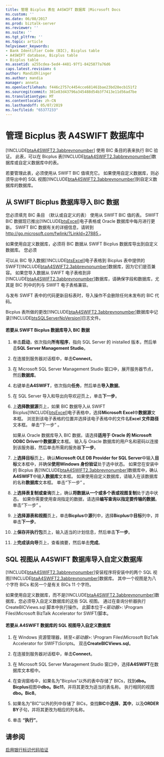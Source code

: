 ```yaml
---
title: 管理 Bicplus 表在 A4SWIFT 数据库 |Microsoft Docs
ms.custom: ''
ms.date: 06/08/2017
ms.prod: biztalk-server
ms.reviewer: ''
ms.suite: ''
ms.tgt_pltfrm: ''
ms.topic: article
helpviewer_keywords:
- Bank Identifier Code (BIC), Bicplus table
- A4SWIFT database, Bicplus table
- Bicplus table
ms.assetid: a255cdea-5ed4-4481-97f1-8425877a76d6
caps.latest.revision: 6
author: MandiOhlinger
ms.author: mandia
manager: anneta
ms.openlocfilehash: f446c2757c4454cce681461bae23bd28ecb151f2
ms.sourcegitcommit: 381e83d43796a345488d54b3f7413e11d56ad7be
ms.translationtype: MT
ms.contentlocale: zh-CN
ms.lasthandoff: 05/07/2019
ms.locfileid: "65377233"
---
```

# <a name="managing-the-bicplus-table-in-the-a4swift-database"></a>管理 Bicplus 表 A4SWIFT 数据库中
[!INCLUDE[btaA4SWIFT2.3abbrevnonumber](../../includes/btaa4swift2-3abbrevnonumber-md.md)] 使用 BIC 条目的表来执行 BIC 验证。 此表，可以在 Bicplus 表[!INCLUDE[btaA4SWIFT2.3abbrevnonumber](../../includes/btaa4swift2-3abbrevnonumber-md.md)]数据库或自定义数据库中的表。  
  
 若要管理此表，必须使用从 SWIFT BIC 值填充它。 如果使用自定义数据库，则必须导出中的 SQL 视图[!INCLUDE[btaA4SWIFT2.3abbrevnonumber](../../includes/btaa4swift2-3abbrevnonumber-md.md)]到自定义数据库的数据库。  
  
## <a name="importing-bic-data-from-the-swift-bicplus-database"></a>从 SWIFT Bicplus 数据库导入 BIC 数据  
 您必须填充 BIC 条目 （默认或自定义的表） 使用从 SWIFT BIC 值的表。 SWIFT BIC 数据现已推出[!INCLUDE[btsExcel](../../includes/btsexcel-md.md)]电子表格或 Oracle 数据库中每月进行更新。 SWIFT BIC 数据有关的详细信息，请转到[ http://go.microsoft.com/fwlink/?LinkId=27885 ](http://go.microsoft.com/fwlink/?LinkId=27885)。  
  
 如果使用自定义数据库，必须将 BIC 数据从 SWIFT Bicplus 数据库导出到自定义数据库。 您必须  
  
 可以从 BIC 导入数据[!INCLUDE[btsExcel](../../includes/btsexcel-md.md)]电子表格到 Bicplus 表中提供的 SWIFT[!INCLUDE[btaA4SWIFT2.3abbrevnonumber](../../includes/btaa4swift2-3abbrevnonumber-md.md)]数据库，因为它们是否兼容。 如果您导入数据从 SWIFT 电子表格到非[!INCLUDE[btaA4SWIFT2.3abbrevnonumber](../../includes/btaa4swift2-3abbrevnonumber-md.md)]数据库，请确保字段和数据库，尤其是 BIC 列中的列与 SWIFT 电子表格兼容。  
  
 与发布 SWIFT 表中的代码更新目标表时，导入操作不会删除任何未发布的 BIC 代码。  
  
 Bicplus 表所做的更改[!INCLUDE[btaA4SWIFT2.3abbrevnonumber](../../includes/btaa4swift2-3abbrevnonumber-md.md)]数据库中记录[!INCLUDE[btsSQLServerNoVersion](../../includes/btssqlservernoversion-md.md)]日志文件。  
  
#### <a name="to-import-bic-data-from-the-swift-bicplus-database"></a>若要从 SWIFT Bicplus 数据库导入 BIC 数据  
  
1. 单击**启动**，依次指向**所有程序**，指向 SQL Server 的 inistalled 版本，然后单击**SQL Server Management Studio**。  
  
2. 在连接到服务器对话框中，单击**Connect**。  
  
3. 在 Microsoft SQL Server Management Studio 窗口中，展开服务器节点，然后**数据库**。  
  
4. 右键单击**A4SWIFT**，依次指向**任务**，然后单击**导入数据**。  
  
5. 在 SQL Server 导入和导出向导欢迎页上，单击**下一步**。  
  
6. 上**选择数据源**页上，如果 BIC 数据导入从 SWIFT Bicplus[!INCLUDE[btsExcel](../../includes/btsexcel-md.md)]电子表格中，选择**Microsoft Excel**中**数据源**文本框。 浏览到该电子表格的位置并选择该电子表格中的文件名**Excel 文件路径**文本框。 单击“下一步” 。  
  
    如果从 Oracle 数据库导入 BIC 数据，请选择**适用于 Oracle 的 Microsoft ODBC Driver**中**数据源**文本框。 输入与 Oracle 数据库的用户名和密码以连接到该服务器，然后单击所需的服务器**下一步**。  
  
7. 上**选择目标**页上，确认**Microsoft OLE DB Provider for SQL Server**中输入**目标**文本框中，并确保**使用Windows 身份验证**处于选中状态。 如果您在安装中的 Bicplus 表[!INCLUDE[btaA4SWIFT2.3abbrevnonumber](../../includes/btaa4swift2-3abbrevnonumber-md.md)]数据库中，确认**A4SWIFT**中输入**数据库**文本框。 如果使用自定义数据库，请输入在该数据库的名称**数据库**文本框。 单击“下一步” 。  
  
8. 上**选择表复制或查询**页上，确认**将数据从一个或多个表或视图复制**处于选中状态。 如果你需要使用查询指定的数据，请选择**编写查询以指定要传输的数据**。 单击“下一步” 。  
  
9. 上**选择源表和视图**页上，单击**Bicplus**中**源**列中，选择**Bicplus**中**目标**列中，并单击**下一步**。  
  
10. 上**保存并执行包**页上，输入适当的计划信息，然后单击**下一步**。  
  
11. 上**完成该向导**页上，查看摘要，然后单击**完成**。  
  
## <a name="importing-sql-views-from-the-a4swift-database-into-a-custom-database"></a>SQL 视图从 A4SWIFT 数据库导入自定义数据库  
 [!INCLUDE[btaA4SWIFT2.3abbrevnonumber](../../includes/btaa4swift2-3abbrevnonumber-md.md)]安装程序将安装中的两个 SQL 视图[!INCLUDE[btaA4SWIFT2.3abbrevnonumber](../../includes/btaa4swift2-3abbrevnonumber-md.md)]数据库。 其中一个视图是为八个字符 BICs 和另一个是有关 BICs 11 个字符。  
  
 如果使用自定义数据库，而不是[!INCLUDE[btaA4SWIFT2.3abbrevnonumber](../../includes/btaa4swift2-3abbrevnonumber-md.md)]数据库，您必须导入自定义数据库的这些 SQL 视图。 通过在查询分析器执行 CreateBICViews.sql 脚本中执行操作。 此脚本位于\<*驱动器*\>: \Program Files\Microsoft BizTalk Accelerator for SWIFT/脚本。  
  
#### <a name="to-import-sql-views-from-the-a4swift-database-into-a-custom-database"></a>若要从 A4SWIFT 数据库的 SQL 视图导入自定义数据库  
  
1.  在 Windows 资源管理器，转至\<*驱动器*\>: \Program Files\Microsoft BizTalk Accelerator for SWIFT\Scripts。 双击**CreateBICViews.sql**。  
  
2.  在连接到服务器对话框中，单击**Connect**。  
  
3.  在 Microsoft SQL Server Management Studio 窗口中，选择**A4SWIFT**在数据库文本框中。  
  
4.  在查询窗格中，如果名为"Bicplus"以外的表中存储了 BICs，找到**dbo。Bicplus**视图中**dbo。Bic11**，并将其更改为适当的表名称。 执行相同的视图**dbo。Bic8**。  
  
5.  如果名为"BIC"以外的列中存储了 BICs，查找**BIC**中**选择**，**其中**，以及**ORDER BY**子句，并将其更改为相应的列名称。  
  
6.  单击 **“执行”**。  
  
## <a name="see-also"></a>请参阅  
 [启用银行标识代码验证](../../adapters-and-accelerators/accelerator-swift/enabling-validation-of-bank-identifier-codes.md)